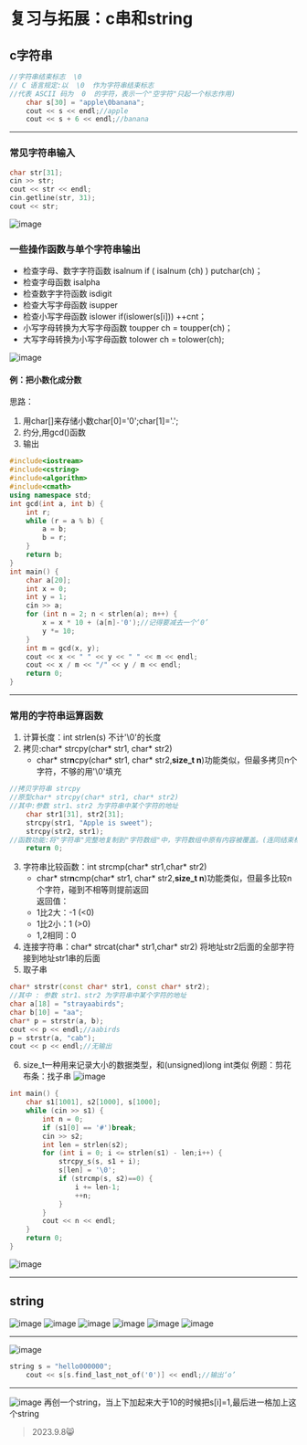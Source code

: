 # 复习与拓展：c串和string
## c字符串
```c++
//字符串结束标志  \0
// C 语言规定:以  \0  作为字符串结束标志
//代表 ASCII 码为  0  的字符，表示一个"空字符"只起一个标志作用)
	char s[30] = "apple\0banana";
	cout << s << endl;//apple
	cout << s + 6 << endl;//banana
```
----------
### 常见字符串输入
```c++
char str[31];
cin >> str;
cout << str << endl;
cin.getline(str, 31);
cout << str;
```
![image](https://github.com/ljh01307/review-cPlusPlus/assets/112680236/597c9836-1c41-4db3-a135-9d05e40b9832)
### 一些操作函数与单个字符串输出
- 检查字母、数字字符函数 isalnum  if ( isalnum (ch) ) putchar(ch)；
- 检查字母函数 isalpha
- 检查数字字符函数 isdigit
- 检查大写字母函数 isupper
- 检查小写字母函数 islower  if(islower(s[i])) ++cnt；
- 小写字母转换为大写字母函数 toupper  ch = toupper(ch)；
- 大写字母转换为小写字母函数 tolower  ch = tolower(ch);
  
![image](https://github.com/ljh01307/review-cPlusPlus/assets/112680236/59039f18-32a5-482f-99e8-70e4cb5c2d14)
#### 例：把小数化成分数
思路：
1. 用char[]来存储小数char[0]='0';char[1]='.';
2. 约分,用gcd()函数
3. 输出
```c++
#include<iostream>
#include<cstring>
#include<algorithm>
#include<cmath>
using namespace std;
int gcd(int a, int b) {
	int r;
	while (r = a % b) {
		a = b;
		b = r;
	}
	return b;
}
int main() {
	char a[20];
	int x = 0;
	int y = 1;
	cin >> a;
	for (int n = 2; n < strlen(a); n++) {
		x = x * 10 + (a[n]-'0');//记得要减去一个‘0’
		y *= 10;
	}
	int m = gcd(x, y);
	cout << x << " " << y << " " << m << endl;
	cout << x / m << "/" << y / m << endl;
	return 0;
}
```
----------
### 常用的字符串运算函数
1. 计算长度：int strlen(s) 不计'\0'的长度
2. 拷贝:char* strcpy(char* str1, char* str2)
     - char* str**n**cpy(char* str1, char* str2,**size_t n**)功能类似，但最多拷贝n个字符，不够的用'\0'填充
```c++
//拷贝字符串 strcpy
//原型char* strcpy(char* str1, char* str2)
//其中:参数 str1、str2 为字符串中某个字符的地址
	char str1[31], str2[31];
	strcpy(str1, "Apple is sweet");
	strcpy(str2, str1);
//函数功能:将"字符串"完整地复制到"字符数组"中，字符数组中原有内容被覆盖。(连同结束标志一复制)
	return 0;
```
3. 字符串比较函数：int strcmp(char* str1,char* str2)
     - char* str**n**cmp(char* str1, char* str2,**size_t n**)功能类似，但最多比较n个字符，碰到不相等则提前返回   
  返回值：
      - 1比2大：-1 (<0)
      - 1比2小：1 (>0)
      - 1,2相同：0
5. 连接字符串：char* strcat(char* str1,char* str2)
   将地址str2后面的全部字符接到地址str1串的后面
6. 取子串
 ```c++
char* strstr(const char* str1, const char* str2);
//其中 : 参数 str1、str2 为字符串中某个字符的地址
char a[18] = "strayaabirds";
char b[10] = "aa";
char* p = strstr(a, b);
cout << p << endl;//aabirds
p = strstr(a, "cab");
cout << p << endl;//无输出
```
6. size_t一种用来记录大小的数据类型，和(unsigned)long int类似
例题：剪花布条：找子串
![image](https://github.com/ljh01307/review-cPlusPlus/assets/112680236/9617b9a5-81d4-436c-a92a-d997753e5a07)
```c++
int main() {
	char s1[1001], s2[1000], s[1000];
	while (cin >> s1) {
		int n = 0;
		if (s1[0] == '#')break;
		cin >> s2;
		int len = strlen(s2);
		for (int i = 0; i <= strlen(s1) - len;i++) {
			strcpy_s(s, s1 + i);
			s[len] = '\0';
			if (strcmp(s, s2)==0) {
				i += len-1;
				++n;
			}
		}
		cout << n << endl;
	}
	return 0;
}
```
![image](https://github.com/ljh01307/review-cPlusPlus/assets/112680236/f6ced048-e3f0-4a86-ab38-7de959a7bd72)

---------
## string
![image](https://github.com/ljh01307/review-cPlusPlus/assets/112680236/d8f4fcab-9b67-436e-9152-e97086f75680)
![image](https://github.com/ljh01307/review-cPlusPlus/assets/112680236/11722e66-90fd-4977-b239-46e4a2975110)
![image](https://github.com/ljh01307/review-cPlusPlus/assets/112680236/9cfde872-5ea2-4314-808e-d285cfc80006)
![image](https://github.com/ljh01307/review-cPlusPlus/assets/112680236/15961e7d-7d35-4973-a52a-e0075c0e22a5)
![image](https://github.com/ljh01307/review-cPlusPlus/assets/112680236/93bbbecf-0733-4fab-997c-1816c8aeb07f)
![image](https://github.com/ljh01307/review-cPlusPlus/assets/112680236/c0506580-79bf-4056-ae51-4de4f73b6ec3)            

------
![image](https://github.com/ljh01307/review-cPlusPlus/assets/112680236/0b801f50-20cd-461f-8c3d-63fea5cf8553)
```c++
string s = "hello000000";
	cout << s[s.find_last_not_of('0')] << endl;//输出‘o’
```
 -------
![image](https://github.com/ljh01307/review-cPlusPlus/assets/112680236/87353507-fd9f-4700-a9e3-80161b7759f3)
再创一个string，当上下加起来大于10的时候把s[i]=1,最后进一格加上这个string

> 2023.9.8😸




